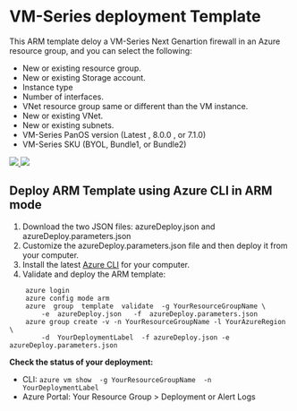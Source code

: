# VM-Series deployment Template

This ARM template deloy a VM-Series Next Genartion firewall in an Azure resource group, and you can select the following:
- New or existing resource group.
- New or existing Storage account.
- Instance type
- Number of interfaces.
- VNet resource group same or different than the VM instance.
- New or existing VNet.
- New or existing subnets.
- VM-Series PanOS version (Latest , 8.0.0 , or 7.1.0)
- VM-Series SKU (BYOL, Bundle1, or Bundle2)


<a href="https://portal.azure.com/#create/Microsoft.Template/uri/https%3A%2F%2Fraw.githubusercontent.com%2Fmelamin0%2Fdeploy-vmseries%2Fmaster%2FazureDeploy.json" target="_blank">
    <img src="http://azuredeploy.net/deploybutton.png"/>
</a>
<a href="http://armviz.io/#/?load=https://raw.githubusercontent.com/melamin0/deploy-vmseries/master/azureDeploy.json" target="_blank">
    <img src="http://armviz.io/visualizebutton.png"/>
</a>

## Deploy ARM Template using Azure CLI in ARM mode

1. Download the two JSON files: azureDeploy.json and azureDeploy.parameters.json
1. Customize the azureDeploy.parameters.json file and then deploy it from your computer.
1. Install the latest <a href="https://azure.microsoft.com/en-us/documentation/articles/xplat-cli-install/">Azure CLI</a> for your computer.</li>
1. Validate and deploy the ARM template:

``` azure
    azure login
    azure config mode arm
    azure  group  template  validate  -g YourResourceGroupName \
        -e  azureDeploy.json   -f  azureDeploy.parameters.json
    azure group create -v -n YourResourceGroupName -l YourAzureRegion  \
        -d  YourDeploymentLabel  -f azureDeploy.json -e azureDeploy.parameters.json
```

**Check the status of your deployment:**

- CLI: `azure vm show  -g YourResourceGroupName  -n YourDeploymentLabel`
- Azure Portal: Your Resource Group > Deployment or Alert Logs
